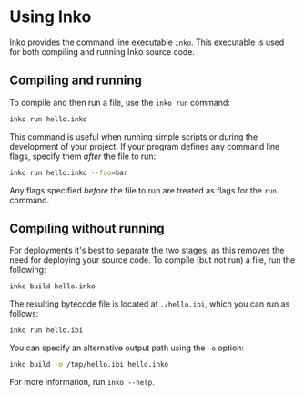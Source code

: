 # Using Inko

Inko provides the command line executable `inko`. This executable is used for
both compiling and running Inko source code.

## Compiling and running

To compile and then run a file, use the `inko run` command:

```bash
inko run hello.inko
```

This command is useful when running simple scripts or during the development of
your project. If your program defines any command line flags, specify them
_after_ the file to run:

```bash
inko run hello.inko --foo=bar
```

Any flags specified _before_ the file to run are treated as flags for the `run`
command.

## Compiling without running

For deployments it's best to separate the two stages, as this removes the need
for deploying your source code. To compile (but not run) a file, run the
following:

```bash
inko build hello.inko
```

The resulting bytecode file is located at `./hello.ibi`, which you can run as
follows:

```bash
inko run hello.ibi
```

You can specify an alternative output path using the `-o` option:

```bash
inko build -o /tmp/hello.ibi hello.inko
```

For more information, run `inko --help`.
